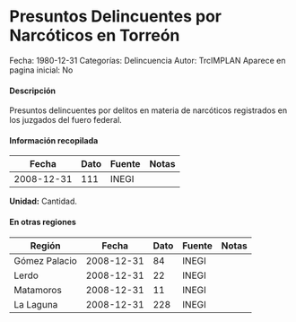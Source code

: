 Presuntos Delincuentes por Narcóticos en Torreón
=====

Fecha: 1980-12-31
Categorías: Delincuencia
Autor: TrcIMPLAN
Aparece en pagina inicial: No

#### Descripción

Presuntos delincuentes por delitos en materia de narcóticos registrados en los juzgados del fuero federal.

#### Información recopilada

<table class="table table-hover table-bordered matriz">
<thead>
<tr>
<th>Fecha</th>
<th>Dato</th>
<th>Fuente</th>
<th>Notas</th>
</tr>
</thead>
<tbody>
<tr>
<td>2008-12-31</td>
<td class="derecha">111</td>
<td>INEGI</td>
<td></td>
</tr>
</tbody>
</table>

<b>Unidad:</b> Cantidad.




#### En otras regiones

<table class="table table-hover table-bordered matriz">
<thead>
<tr>
<th>Región</th>
<th>Fecha</th>
<th>Dato</th>
<th>Fuente</th>
<th>Notas</th>
</tr>
</thead>
<tbody>
<tr>
<td>Gómez Palacio</td>
<td>2008-12-31</td>
<td class="derecha">84</td>
<td>INEGI</td>
<td></td>
</tr>
<tr>
<td>Lerdo</td>
<td>2008-12-31</td>
<td class="derecha">22</td>
<td>INEGI</td>
<td></td>
</tr>
<tr>
<td>Matamoros</td>
<td>2008-12-31</td>
<td class="derecha">11</td>
<td>INEGI</td>
<td></td>
</tr>
<tr>
<td>La Laguna</td>
<td>2008-12-31</td>
<td class="derecha">228</td>
<td>INEGI</td>
<td></td>
</tr>
</tbody>
</table>

